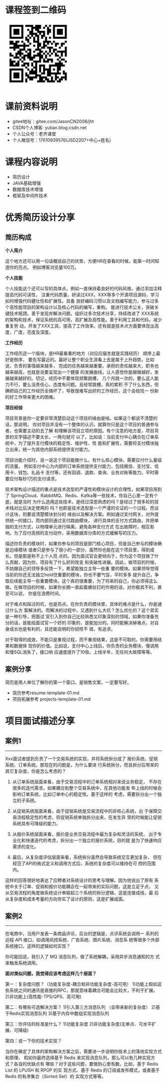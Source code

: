 # 课程签到二维码
![img.png](img.png)

# 课前资料说明

* gitee地址：gitee.com/JasonCN2008/jht
* CSDN个人博客: yutian.blog.csdn.net
* 个人公众号：老齐课堂
* 个人微信号：17610939576(JSD2207+中心+姓名)

# 课程内容说明

* 简历设计
* JAVA基础增强
* 数据库技术增强
* 框架及中间件技术

# 优秀简历设计分享

## 简历构成

**个人简介**

这个地方还可以用一句话概括自己的优势，方便HR在查看的时候，能第一时间知道你的亮点。
例如博客浏览量100万。

**个人技能**

个人技能这个还可以写的具体点，例如一直保持着良好的代码风格，通过添加注释提高代码可读性，
注重代码质量，研读过XXX，XXX等多个开源项目源码，学习如何增强代码健壮性和扩展性。具备
良好编码习惯以及文档编写能力，参与过多个高性能项目的架构设计以及核心代码的编写，重构。
能进行技术公关，突破关键技术瓶颈。善于发现并解决问题，组织过多次技术分享，持续改进了
XXX系统的架构和技术，保证系统的高可用，高扩展及高性能。善于利用工具和代码，减少重复劳
动，开发了XXX工具，提高了工作效率。还有就是技术点方面要体现出高度，广度，亮度及深度。

**工作经历**

工作经历这一个版块，是HR最看重的地方（对应应届生就是实践经历） 顺序上最好是倒序，
要先写最近的。最好让整个职业生涯看上去是属于上升趋势。比如说，负责的事情越来越多，
完成的任务越来越重要。承担的责任越来大，职务也越来越高，也就是说要呈现出一个健康
的发展曲线，让人感觉你是越做越好，发展越来越好的。切记，经历中不要体现频繁跳槽，
几个月跳一次的，要么这人能力不行，要么没责任心，态度有问题。且经常跳槽，真的累积
不了什么东西，但确把自己的工作经历全搞坏了，导致很难写出好的工作经历，这个会给找一
份新的好工作带来更大的困难。

**项目经验**

项目背景是你一定要非常清楚启动这个项目的缘由是啥。如果这个都说不清楚的话，那说明，
你对项目并没有一个整体的认识。就算你只是这个项目的普通参与者，也需要主动的去了解
和理解该项目立项的原因。有个注意的地方是，项目背景的文字描述不要太长，一两句就可
以了。比如说：当前支付中心耦合在订单系统中，为了提升支付模块的稳定性、维护性、性
能和扩展性，需要将支付模块独立出来，统一为其他内部系统提供支付能力。


项目功能介绍时，说一说这个项目能做什么，有什么核心模块，需要应付什么量级的流量。
例如支付中心为内部的订单系统提供支付能力，包括微信、支付宝、信用卡、钱包、礼品卡
支付等，还有回调、退款、查询、业务对账等能力。平时需要应付每秒1万的支付请求。


技术架构设计描述的重点是技术选型的严谨性和模块设计的合理性。如果项目用到了
SpringCloud、RabbitMQ、Redis、Kafka等一些技术，你自己心里一定有个底，就是当时
为什么选用这些技术，是经过深思熟虑的吗？是经过了很多轮的技术栈对比后决定使用的
吗？也即是技术选型是一个严谨的论证的一个过程。而设计这块，则要说清楚模块划分的
缘由以及解决方案。例如通过支付网关，对外提供统一的接口，而内部则通过支付路由模块，
进行具体的支付方式路由，并把单独的支付方式，以物理单元进行隔离，避免各种支付方式
在出故障时，相互影响。为了应付高频的支付动作，采用数据库分库的方式缓解写的压力。


描述你负责的模块时，如果你参与的项目是部门核心项目，但是自己参与的模块确是边缘模块
或者只是参与了很小的一部分，虽然你也能在这个项目里，得到成长。但是那是称不上个人亮
点的。因为面试官会更倾向于，你为这个项目做了什么贡献，因为你，项目有了什么好的改变
和突破性进展。因此，做项目的时候，不妨跟自己的领导多反馈一下，希望能独立主导一些重
要的模块。如果领导觉得当前的你还无法独立hold住重要的模块，你也不要气馁，平时多多
提升自己，争取后续能主导一些重要模块。这个真的很重要，为了将来的自己，你必须得这么
做。在做项目的时候，如果你长期一直起着螺丝钉的作用的话，对你极其不利，甚至可以说，
你是在浪费时间。

对于难点和踩过的坑，也是亮点。在你负责的模块里，具体的难点是什么，你是通过什么方
案解决的。而解决的过程中，又遇到什么大坑？怎么优化的？这个其实是一种引导，把面试
官引入到你自己比较熟悉又印象深刻的领域，如果你准备充分的话，是能给面试官一个好的
印象的，是能加分的。同时能解决掉难点，对自身成长也是有利的，且还能说明的你韧性不
错，有追求。

对于取得的成效，不能只是重视过程，而不重视结果，这是不可取的。你需要用结果和数据体
现你的价值。比如说，支付中心上线后，你负责的业务模块，慢调用和慢SQL消失了，接口响
应速度提升了10倍，上线半年，无任何大故障等等。


## 案例分享

简历是用人单位了解你的第一个窗口，是销售文案，一定要写好。

* 简历参考resume-template-01.md
* 项目拓展参考 projects-template-01.md


# 项目面试描述分享

## 案例1
***
Xxx面试者提到负责了一个交易系统的实现，并将系统拆分成了
报价系统、促销系统、订单系统。那现在的问题是，为什么要进
行系统拆分，而且拆分后带来的其它复杂度，你是怎么考虑的？

1. 从订单系统层面来看，由于交易流程中的订单系统相对来说业务稳定，
  不存在很多的迭代需求，如果耦合到整个交易系统中，在其他功能发
  布上线的时候会影响订单系统，比如订单中心的稳定性。基于这样的
  考虑，需要拆分出一个独立的子系统。
2. 从促销系统层面来看，由于促销系统是交易流程中的非核心系统，出
   于保障交易流程稳定性的考虑，将促销系统单独拆分出来，在发生异
   常的时候能让促销系统具有可降级的能力。
3. 从报价系统层面来看，报价是业务交易流程中最为复杂和灵活的系统，
   出于专业化和快速迭代的考虑，拆分出一个独立的报价系统，目的就
   是为了快速响应需求的变化。

4. 最后，从复杂度评估层面来看，系统拆分虽然会导致系统交互更加复杂，
   但在规范了API的格式定义和调用方式后，系统的复杂度可以维持在可
   控的范围内。

这样的回答很好地表达了应聘者对系统设计的思考与理解。因为他说出了原有
系统中关于订单、促销和报价功能耦合在一起带来的实际问题，这是立足于点，
又从交易流程的角度做系统设计串联起三个系统的拆分逻辑，这是连接成线，最
后从复杂度和成本考量的方向夯实了设计的原则，这是扩展成面。

## 案例2

***
在电商中，当用户发表一条商品评论，后台的逻辑是，点评系统会调用一
系列的远程 API 接口，如调用风控系统、广告系统、图片系统、消息系
统等很多个外部系统接口，这样的逻辑如何实现？

你可能回说，我引入了 MQ 消息队列，做了系统解耦，采用异步消息通知的方
式来触发系统调用。

**面对类似问题，我觉得应该考虑这样几个层面？**

第一：复杂度问题？（功能复杂度-耦合和非功能复杂度-高可用）
1)功能上假如这些系统之间的通讯是直接的RPC，那就意味着耦合可能会比较大，不利于扩展。
2)非功能上(高性能-TPS/QPS、高可用)

第二：有哪些可选解决方案？
1)引入第三方消息队列 （会带来新的复杂度）
2)基于Redis实现消息队列
3)基于内存中数组实现消息队列

第三：你评估的标准是什么？
1)功能复杂度
2)非功能复杂度(无单点、可水平扩展、可降级)

第四：说一下你的技术实现？

当你在确定了具体的架构解决方案之后，需要进一步说明你技术上的落地实现方式和原理，
假如你最终选择基于 Redis 来实现消息队列，那么可以有几种实现方式？各自的优缺点有
哪些？对于这些问题，要做到心里有数。比如，基于 Redis List 的 LPUSH 和 RPOP 的实
现方式、基于 Redis 的订阅或发布模式，或者基于 Redis 的有序集合（Sorted Set）的
实现方式等等。











